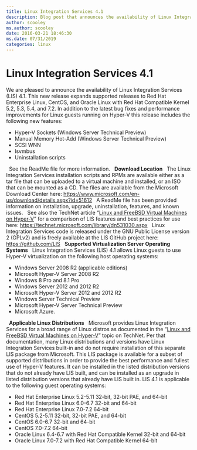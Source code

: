 ```yaml
---
title: Linux Integration Services 4.1
description: Blog post that announces the availability of Linux Integration Services 4.1 and describes the bug fixes and performance improvements in the update.
author: scooley
ms.author: scooley
date: 2016-03-21 18:46:30
ms.date: 07/31/2019
categories: linux
---
```


# Linux Integration Services 4.1

We are pleased to announce the availability of Linux Integration Services (LIS) 4.1. This new release expands supported releases to Red Hat Enterprise Linux, CentOS, and Oracle Linux with Red Hat Compatible Kernel 5.2, 5.3, 5.4, and 7.2. In addition to the latest bug fixes and performance improvements for Linux guests running on Hyper-V this release includes the following new features: 

  * Hyper-V Sockets (Windows Server Technical Preview)
  * Manual Memory Hot-Add (Windows Server Technical Preview)
  * SCSI WNN
  * lsvmbus
  * Uninstallation scripts

  See the ReadMe file for more information.   **Download Location**   The Linux Integration Services installation scripts and RPMs are available either as a tar file that can be uploaded to a virtual machine and installed, or an ISO that can be mounted as a CD. The files are available from the Microsoft Download Center here: <https://www.microsoft.com/en-us/download/details.aspx?id=51612>   A ReadMe file has been provided information on installation, upgrade, uninstallation, features, and known issues.   See also the TechNet article “[Linux and FreeBSD Virtual Machines on Hyper-V](https://technet.microsoft.com/library/dn531030.aspx)” for a comparison of LIS features and best practices for use here: <https://technet.microsoft.com/library/dn531030.aspx>   Linux Integration Services code is released under the GNU Public License version 2 (GPLv2) and is freely available at the LIS GitHub project here: <https://github.com/LIS>   **Supported Virtualization Server Operating Systems**   Linux Integration Services (LIS) 4.1 allows Linux guests to use Hyper-V virtualization on the following host operating systems: 

  * Windows Server 2008 R2 (applicable editions)
  * Microsoft Hyper-V Server 2008 R2
  * Windows 8 Pro and 8.1 Pro
  * Windows Server 2012 and 2012 R2
  * Microsoft Hyper-V Server 2012 and 2012 R2
  * Windows Server Technical Preview
  * Microsoft Hyper-V Server Technical Preview
  * Microsoft Azure.

  **Applicable Linux Distributions**   Microsoft provides Linux Integration Services for a broad range of Linux distros as documented in the “[Linux and FreeBSD Virtual Machines on Hyper-V](https://technet.microsoft.com/library/dn531030\(ws.12\).aspx)” topic on TechNet. Per that documentation, many Linux distributions and versions have Linux Integration Services built-in and do not require installation of this separate LIS package from Microsoft. This LIS package is available for a subset of supported distributions in order to provide the best performance and fullest use of Hyper-V features. It can be installed in the listed distribution versions that do not already have LIS built, and can be installed as an upgrade in listed distribution versions that already have LIS built in. LIS 4.1 is applicable to the following guest operating systems: 

  * Red Hat Enterprise Linux 5.2-5.11 32-bit, 32-bit PAE, and 64-bit
  * Red Hat Enterprise Linux 6.0-6.7 32-bit and 64-bit
  * Red Hat Enterprise Linux 7.0-7.2 64-bit
  * CentOS 5.2-5.11 32-bit, 32-bit PAE, and 64-bit
  * CentOS 6.0-6.7 32-bit and 64-bit
  * CentOS 7.0-7.2 64-bit
  * Oracle Linux 6.4-6.7 with Red Hat Compatible Kernel 32-bit and 64-bit
  * Oracle Linux 7.0-7.2 with Red Hat Compatible Kernel 64-bit


